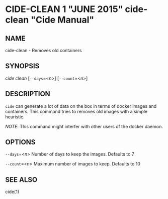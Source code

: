 CIDE-CLEAN 1 "JUNE 2015" cide-clean "Cide Manual"
=================================================

NAME
----

cide-clean - Removes old containers

SYNOPSIS
--------

*cide clean* [`--days`=<*n*>] [`--count`=<*n*>]

DESCRIPTION
-----------

`cide` can generate a lot of data on the box in terms of docker images and
containers. This command tries to removes old images with a simple heuristic.

*NOTE*: This command might interfer with other users of the docker daemon.

OPTIONS
-------

`--days`=<*n*>
  Number of days to keep the images. Defaults to 7

`--count`=<*n*>
  Maximum number of images to keep. Defaults to 10

SEE ALSO
--------

cide(1)
